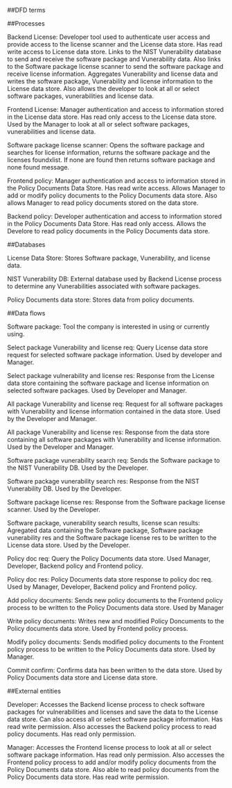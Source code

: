 ##DFD terms

##Processes

Backend License: Developer tool used to authenticate user access and provide access to the license scanner and the License data store. Has read write access to License data store. Links to the NIST Vunerability database to send and receive the software package and Vunerability data. Also links to the Software package license scanner to send the software package and receive license information. Aggregates Vunerability and license data and writes the software package, Vunerability and license information to the License data store. Also allows the developer to look at all or select software packages, vunerabilities and license data.

Frontend License: Manager authentication and access to information stored in the License data store. Has read only access to the License data store. Used by the Manager to look at all or select software packages, vunerabilities and license data.

Software package license scanner: Opens the software package and searches for license information, returns the software package and the licenses foundxlist. If none are found then returns software package and none found message.

Frontend policy: Manager authentication and access to information stored in the Policy Documents Data Store. Has read write access. Allows Manager to add or modify policy documents to the Policy Documents data store. Also allows Manager to read policy documents stored on the data store. 

Backend policy: Developer authentication and access to information stored in the Policy Documents Data Store. Has read only access. Allows the Develore to read policy documents in the Policy Documents data store.

##Databases

License Data Store: Stores Software package, Vunerability, and license data. 

NIST Vunerability DB: External database used by Backend License process to determine any Vunerabilities associated with software packages.

Policy Documents data store: Stores data from policy documents.

##Data flows

Software package: Tool the company is interested in using or currently using.

Select package Vunerability and license req: Query License data store request for selected software package information. Used by developer and Manager.

Select package vulnerability and license res: Response from the License data store containing the software package and license information on selected software packages. Used by Developer and Manager.

All package Vunerability and license req: Request for all software packages with Vunerability and license information contained in the data store. Used by the Developer and Manager.

All package Vunerability and license res: Response from the data store containing all software packages with Vunerability and license information. Used by the Developer and Manager.

Software package vunerability search req: Sends the Software package to the NIST Vunerability DB. Used by the Developer.

Software package vunerability search res: Response from the NIST Vunerability DB. Used by the Developer.

Software package license res: Response from the Software package license scanner. Used by the Developer.

Software package, vunerability search results, license scan results: Agregated data containing the Software package, Software package vunerability res and the Software package license res to be written to the License data store. Used by the Developer.

Policy doc req: Query the Policy Documents data store. Used Manager, Developer, Backend policy and Frontend policy.

Policy doc res: Policy Documents data store response to policy doc req. Used by Manager, Developer, Backend policy and Frontend policy. 

Add policy documents: Sends new policy documents to the Frontend policy process to be written to the Policy Documents data store. Used by Manager 

Write policy documents: Writes new and modified Policy Doncuments to the Policy documents data store. Used by Frontend policy process.

Modify policy documents: Sends modified policy documents to the Frontent policy process to be written to the Policy Documents data store. Used by Manager.

Commit confirm: Confirms data has been written to the data store. Used by Policy Documents data store and License data store.


##External entities

Developer: Accesses the Backend license process to check software packages for vulnerabilities and licenses and save the data to the License data store. Can also access all or select software package information. Has read write permission.
Also accesses the Backend policy process to read policy documents. Has read only permission.

Manager: Accesses the Frontend license process to look at all or select software package information. Has read only permission.
Also accesses the Frontend policy process to add and/or modify policy documents from the Policy Documents data store. Also able to read policy documents from the Policy Documents data store. Has read write permission.


